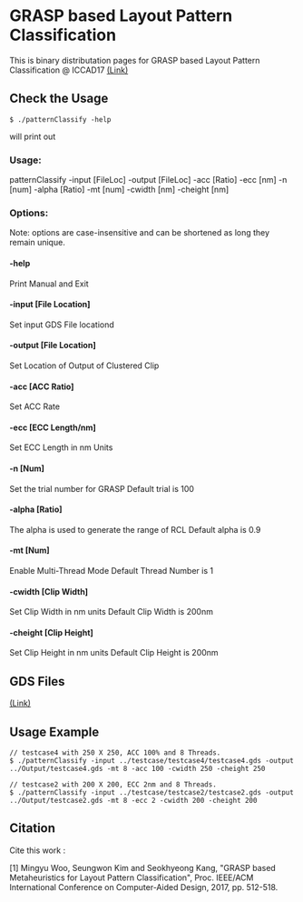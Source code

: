 # GRASP based Layout Pattern Classification
This is binary distributation pages for GRASP based Layout Pattern Classification @ ICCAD17 [(Link)](http://ieeexplore.ieee.org/document/8203820/)

## Check the Usage
    $ ./patternClassify -help

will print out

### Usage:
patternClassify -input [FileLoc] -output [FileLoc] -acc [Ratio] -ecc [nm] -n [num] -alpha [Ratio] -mt [num] -cwidth [nm] -cheight [nm]

### Options:
Note: options are case-insensitive and can be shortened as long they remain unique.

#### -help
Print Manual and Exit

#### -input [File Location]
Set input GDS File locationd

#### -output [File Location]
Set Location of Output of Clustered Clip

#### -acc [ACC Ratio]
Set ACC Rate

#### -ecc [ECC Length/nm]
Set ECC Length in nm Units

#### -n [Num]
Set the trial number for GRASP
Default trial is 100

#### -alpha [Ratio]
The alpha is used to generate the range of RCL
Default alpha is 0.9

#### -mt [Num]
Enable Multi-Thread Mode
Default Thread Number is 1

#### -cwidth [Clip Width]
Set Clip Width in nm units
Default Clip Width is 200nm

#### -cheight [Clip Height]
Set Clip Height in nm units
Default Clip Height is 200nm

## GDS Files
[(Link)](http://cad-contest-2016.el.cycu.edu.tw/Problem_C/default.html)

## Usage Example 
    // testcase4 with 250 X 250, ACC 100% and 8 Threads.
    $ ./patternClassify -input ../testcase/testcase4/testcase4.gds -output ../Output/testcase4.gds -mt 8 -acc 100 -cwidth 250 -cheight 250
    
    // testcase2 with 200 X 200, ECC 2nm and 8 Threads.
    $ ./patternClassify -input ../testcase/testcase2/testcase2.gds -output ../Output/testcase2.gds -mt 8 -ecc 2 -cwidth 200 -cheight 200

## Citation
Cite this work :

[1] Mingyu Woo, Seungwon Kim and Seokhyeong Kang, "GRASP based Metaheuristics for Layout Pattern Classification", Proc. IEEE/ACM International Conference on Computer-Aided Design, 2017, pp. 512-518.
